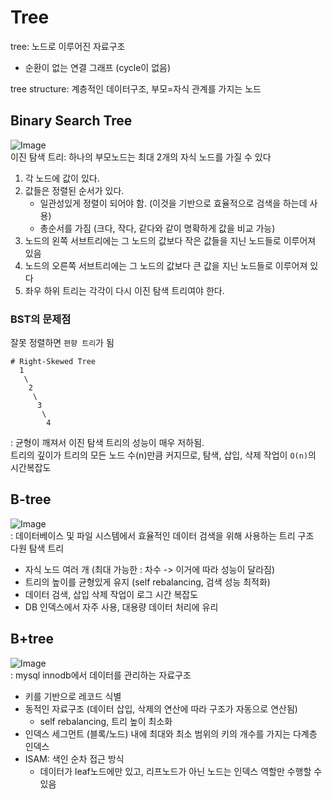 # Tree
tree: 노드로 이루어진 자료구조
- 순환이 없는 연결 그래프 (cycle이 없음)  
  
tree structure: 계층적인 데이터구조, 부모=자식 관계를 가지는 노드

## Binary Search Tree
![Image](https://github.com/user-attachments/assets/61dfb105-6190-4873-b359-7e342525f577)  
이진 탐색 트리: 하나의 부모노드는 최대 2개의 자식 노드를 가질 수 있다
1. 각 노드에 값이 있다.
2. 값들은 정렬된 순서가 있다.
   - 일관성있게 정렬이 되어야 함. (이것을 기반으로 효율적으로 검색을 하는데 사용)
   - 총순서를 가짐 (크다, 작다, 같다와 같이 명확하게 값을 비교 가능)
3. 노드의 왼쪽 서브트리에는 그 노드의 값보다 작은 값들을 지닌 노드들로 이루어져 있음
4. 노드의 오른쪽 서브트리에는 그 노드의 값보다 큰 값을 지닌 노드들로 이루어져 있다
5. 좌우 하위 트리는 각각이 다시 이진 탐색 트리여야 한다.

### BST의 문제점
잘못 정렬하면 `편향 트리`가 됨
```
# Right-Skewed Tree
  1
   \
    2
     \
      3
       \
        4 
```
: 균형이 깨져서 이진 탐색 트리의 성능이 매우 저하됨.  
트리의 깊이가 트리의 모든 노드 수(n)만큼 커지므로, 탐색, 삽입, 삭제 작업이 `O(n)`의 시간복잡도

## B-tree
![Image](https://github.com/user-attachments/assets/97df3c6f-cddd-47bc-8931-2a7f4997cb83)  
: 데이터베이스 및 파일 시스템에서 효율적인 데이터 검색을 위해 사용하는 트리 구조  
다원 탐색 트리
- 자식 노드 여러 개 (최대 가능한 : 차수 -> 이거에 따라 성능이 달라짐)
- 트리의 높이를 균형있게 유지 (self rebalancing, 검색 성능 최적화)
- 데이터 검색, 삽입 삭제 작업이 로그 시간 복잡도
- DB 인덱스에서 자주 사용, 대용량 데이터 처리에 유리

## B+tree
![Image](https://github.com/user-attachments/assets/708acfe7-d138-45e4-8330-225d3ec682d3)  
: mysql innodb에서 데이터를 관리하는 자료구조
- 키를 기반으로 레코드 식별
- 동적인 자료구조 (데이터 삽입, 삭제의 연산에 따라 구조가 자동으로 연산됨)
  - self rebalancing, 트리 높이 최소화
- 인덱스 세그먼트 (블록/노드) 내에 최대와 최소 범위의 키의 개수를 가지는 다계층 인덱스
- ISAM: 색인 순차 접근 방식
  - 데이터가 leaf노드에만 있고, 리프노드가 아닌 노드는 인덱스 역할만 수행할 수 있음